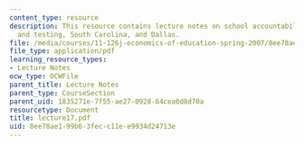 ```yaml
---
content_type: resource
description: This resource contains lecture notes on school accountability, standards
  and testing, South Carolina, and Dallas.
file: /media/courses/11-126j-economics-of-education-spring-2007/8ee78ae199b63fecc11ee9934d24713e_lecture17.pdf
file_type: application/pdf
learning_resource_types:
- Lecture Notes
ocw_type: OCWFile
parent_title: Lecture Notes
parent_type: CourseSection
parent_uid: 1835271e-7f55-ae27-0928-64cea0d8d70a
resourcetype: Document
title: lecture17.pdf
uid: 8ee78ae1-99b6-3fec-c11e-e9934d24713e
---
```

